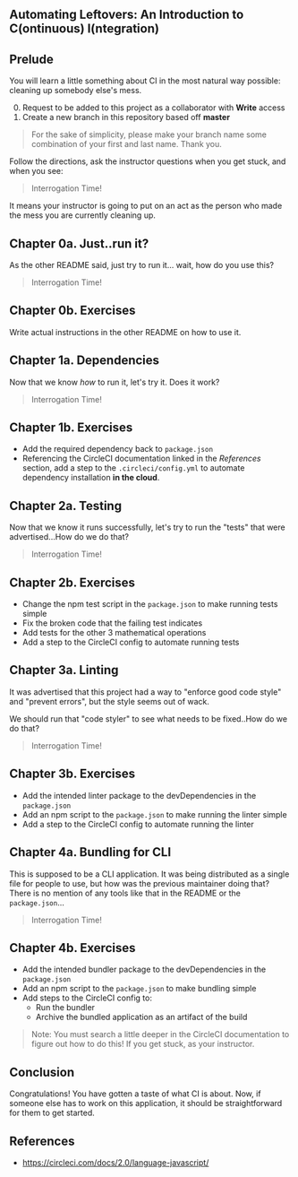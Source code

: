 Automating Leftovers: An Introduction to C(ontinuous) I(ntegration)
-------------------------------------------------------------------

Prelude
-------

You will learn a little something about CI in the most natural way possible:
cleaning up somebody else's mess.

0. Request to be added to this project as a collaborator with **Write** access
1. Create a new branch in this repository based off **master**

> For the sake of simplicity, please make your branch name some combination of
> your first and last name. Thank you.

Follow the directions, ask the instructor questions when you get stuck, and when
you see:

> Interrogation Time!

It means your instructor is going to put on an act as the person who made the
mess you are currently cleaning up.

Chapter 0a. Just..run it?
------------------------

As the other README said, just try to run it... wait, how do you use this?

> Interrogation Time!

Chapter 0b. Exercises
----------------------

Write actual instructions in the other README on how to use it.

Chapter 1a. Dependencies
------------------------

Now that we know *how* to run it, let's try it. Does it work?

> Interrogation Time!

Chapter 1b. Exercises
---------------------

- Add the required dependency back to `package.json`
- Referencing the CircleCI documentation linked in the *References* section, add
  a step to the `.circleci/config.yml` to automate dependency installation **in
  the cloud**.

Chapter 2a. Testing
-------------------

Now that we know it runs successfully, let's try to run the "tests" that were
advertised...How do we do that?

> Interrogation Time!

Chapter 2b. Exercises
---------------------

- Change the npm test script in the `package.json` to make running tests simple
- Fix the broken code that the failing test indicates
- Add tests for the other 3 mathematical operations
- Add a step to the CircleCI config to automate running tests

Chapter 3a. Linting
-------------------

It was advertised that this project had a way to "enforce good code style" and 
"prevent errors", but the style seems out of wack.

We should run that "code styler" to see what needs to be fixed..How do we do
that?

> Interrogation Time!

Chapter 3b. Exercises
---------------------

- Add the intended linter package to the devDependencies in the `package.json`
- Add an npm script to the `package.json` to make running the linter simple
- Add a step to the CircleCI config to automate running the linter

Chapter 4a. Bundling for CLI
----------------------------

This is supposed to be a CLI application. It was being distributed as a single
file for people to use, but how was the previous maintainer doing that? There is
no mention of any tools like that in the README or the `package.json`...

> Interrogation Time!

Chapter 4b. Exercises
---------------------

- Add the intended bundler package to the devDependencies in the `package.json`
- Add an npm script to the `package.json` to make bundling simple
- Add steps to the CircleCI config to:
  - Run the bundler
  - Archive the bundled application as an artifact of the build

> Note: You must search a little deeper in the CircleCI documentation to figure
> out how to do this! If you get stuck, as your instructor.

Conclusion
----------

Congratulations! You have gotten a taste of what CI is about. Now, if someone
else has to work on this application, it should be straightforward for them to
get started.

References
----------

- https://circleci.com/docs/2.0/language-javascript/
